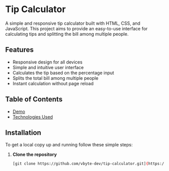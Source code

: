 # Tip Calculator

A simple and responsive tip calculator built with HTML, CSS, and JavaScript. This project aims to provide an easy-to-use interface for calculating tips and splitting the bill among multiple people.

## Features

- Responsive design for all devices
- Simple and intuitive user interface
- Calculates the tip based on the percentage input
- Splits the total bill among multiple people
- Instant calculation without page reload

## Table of Contents

- [Demo](#demo)
- [Technologies Used](#HTML,#CSS,#Javascript)

## Installation

To get a local copy up and running follow these simple steps:

1. **Clone the repository**
   ```sh
   [git clone https://github.com/vbyte-dev/tip-calculator.git](https://github.com/VByte-dev/TipCalq.git)
